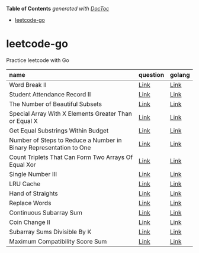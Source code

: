 <!-- START doctoc generated TOC please keep comment here to allow auto update -->
<!-- DON'T EDIT THIS SECTION, INSTEAD RE-RUN doctoc TO UPDATE -->
**Table of Contents**  *generated with [DocToc](https://github.com/thlorenz/doctoc)*

- [leetcode-go](#leetcode-go)

<!-- END doctoc generated TOC please keep comment here to allow auto update -->

# leetcode-go

Practice leetcode with Go

| name                                                  | question                                                                                    | golang                                                                    |
| :---------------------------------------------------- | :------------------------------------------------------------------------------------------ | :------------------------------------------------------------------------ |
| Word Break II                                         | [Link](https://leetcode.com/problems/word-break-ii/description/)                            | [Link](./src/word_break_II.go)                                         |
| Student Attendance Record II                          | [Link](https://leetcode.com/problems/student-attendance-record-ii/description/)             | [Link](./src/student_attendance_record_II.go)                          |
| The Number of Beautiful Subsets                       | [Link](https://leetcode.com/problems/the-number-of-beautiful-subsets)                       | [Link](./src/the_number_of_beautiful_subsets.go)                       |
| Special Array With X Elements Greater Than or Equal X | [Link](https://leetcode.com/problems/special-array-with-x-elements-greater-than-or-equal-x) | [Link](./src/special_array_with_x_elements_greater_than_or_equal_x.go) |
| Get Equal Substrings Within Budget | [Link](https://leetcode.com/problems/get-equal-substrings-within-budget) | [Link](./src/get_equal_substrings_within_budget.go) |
| Number of Steps to Reduce a Number in Binary Representation to One | [Link](https://leetcode.com/problems/number-of-steps-to-reduce-a-number-in-binary-representation-to-one) | [Link](./src/number_of_steps_to_reduce_a_number_in_binary_representation_to_one.go) |
| Count Triplets That Can Form Two Arrays Of Equal Xor | [Link](https://leetcode.com/problems/count-triplets-that-can-form-two-arrays-of-equal-xor) | [Link](./src/count_triplets_that_can_form_two_arrays_of_equal_xor.go) |
| Single Number III | [Link](https://leetcode.com/problems/single-number-iii) | [Link](./src/single_number_iii.go) |
| LRU Cache | [Link](https://leetcode.com/problems/lru-cache)| [Link](./src/lru_cache.go) |
| Hand of Straights | [Link](https://leetcode.com/problems/hand-of-straights) | [Link](./src/hand_of_straights.go) |
| Replace Words | [Link](https://leetcode.com/problems/replace-words) | [Link](./src/replace_words.go) |
| Continuous Subarray Sum | [Link](https://leetcode.com/problems/continuous-subarray-sum) | [Link](./src/continuous_subarray_sum.go) |
| Coin Change II | [Link](https://leetcode.com/problems/coin-change-ii) | [Link](./src/coin_change_ii.go) |
| Subarray Sums Divisible By K | [Link](https://leetcode.com/problems/subarray-sums-divisible-by-k) | [Link](./src/subarray_sums_divisible_by_k.go) |
| Maximum Compatibility Score Sum | [Link](https://leetcode.com/problems/maximum-compatibility-score-sum) | [Link](./src/maximum_compatibility_score_sum.go) |
